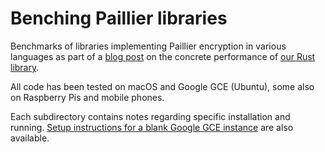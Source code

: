# Benching Paillier libraries

Benchmarks of libraries implementing Paillier encryption in various languages as part of a [blog post](https://medium.com/@mortendahl/benchmarking-paillier-encryption-15631a0b5ad8) on the concrete performance of [our Rust library](https://github.com/snipsco/rust-paillier).

All code has been tested on macOS and Google GCE (Ubuntu), some also on Raspberry Pis and mobile phones.

Each subdirectory contains notes regarding specific installation and running. [Setup instructions for a blank Google GCE instance](README-GCE.md) are also available.
